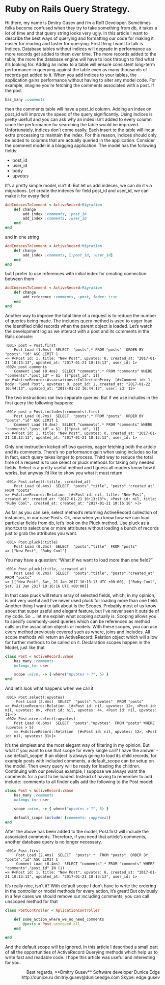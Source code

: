 # Ruby on Rails Query Strategy.
Hi there, my name is Dmitry Gusev and i’m a RoR Developer.
Sometimes folks become confused when they try to take something from db, it takes a lot of time and that query string looks very ugly. In this article I want to describe the best ways of querying and formatting our code for making it easier for reading and faster for querying.
First thing I want to talk is Indices. Database tables without indices will degrade in performance as more records get added to them over time. The more records added to the table, the more the database engine will have to look through to find what it’s looking for. Adding an index to a table will ensure consistent long-term performance in querying against the table even as many thousands of records get added to it.
When you add indices to your tables, the application gains performance without having to alter any model code.
For example, imagine you’re fetching the comments associated with a post. If the post
```ruby
has_many :comments
```
then the comments table will have a post_id column. Adding an index on post_id will improve the speed of the query significantly.
Using Indices is pretty usefull and you can ask why an index isn’t added to every column since the performance for searching the table would be improved. Unfortunately, indices don’t come easily. Each insert to the table will incur extra processing to maintain the index. For this reason, indices should only be added to columns that are actually queried in the application.
Consider the comment model in a blogging application. The model has the following fields:
* post_id
* user_id
* body
* upvotes

It’s a pretty simple model, isn’t it. But let us add indeces, we can do it via migrations. Let create the indeces for field post_id and user_id, we can make it for every field
```ruby
AddIndecesToComment < ActiveRecord:Migration
    def change
        add_index :comments, :post_id
        add_index :comments, :user_id
    end
end
```
and in one string
```ruby
AddIndecesToComment < ActiveRecord:Migration
    def change
        add_index :comments, [:post_id, :user_id]
    end
end
```
but I prefer to use references with initial index for creating connection between them
```ruby
AddIndecesToComment < ActiveRecord:Migration
    def change
        add_reference :comments, :post, index: true
    end
end
```
Another way to improve the total time of a request is to reduce the number of queries being made. The includes query method is used to eager load the identified child records when the parent object is loaded. Let’s watch the development log as we interact with a post and its comments in the Rails console:
```
:001> post = Post.first
    Post Load (1.0ms)  SELECT  "posts".* FROM "posts"  ORDER BY "posts"."id" ASC LIMIT 1
=> #<Post id: 1, title: "New Post", upvotes: 0, created_at: "2017-01-21 10:13:13", updated_at: "2017-01-21 10:13:13", user_id: 1>
:002> post.comments
    Comment Load (0.4ms)  SELECT "comments".* FROM "comments" WHERE "comments"."post_id" = $1  [["post_id", 1]]
=> #<ActiveRecord::Associations::CollectionProxy  [#<Comment id: 1, body: "Good Post", upvotes: 0, post_id: 1, created_at: "2017-01-22 16:44:13", updated_at: "2017-01-22 16:44:13", user: id: 15>
```

The two instructions ran two separate queries. But if we use includes in the first query the following happens:
```
:001> post = Post.includes(:comments).first
    Post Load (0.7ms)  SELECT  "posts".* FROM "posts"  ORDER BY "posts"."id" ASC LIMIT 1
    Comment Load (0.4ms)  SELECT "comments".* FROM "comments" WHERE "comments"."post_id" = $1  [["post_id", 1]]
=> #<Post id: 1, title: "New Post", upvotes: 0, created_at: "2017-01-21 10:13:13", updated_at: "2017-01-21 10:13:13", user_id: 1>
```

Only one instruction kicked off two queries, eager fetching both the article and its comments. There’s no performance gain when using includes so far. In fact, each query takes longer to process.
Third way to reduce the total time of a request is to use select or pluck methods for taking only needed fields. Select is a pretty useful method and I guess all readers know how it works, but anyway I’d like to show you what it must return
```
:001> Post.select(:titile, :created_at)
    Post Load (0.4ms)  SELECT  "posts"."title", "posts"."created_at"  FROM "posts"
=> #<ActiveRecord::Relation  [#<Post id: nil, title: "New Post", created_at: created_at: "2017-01-21 10:13:13">, <Post id: nil, title: "Ruby Cool", created_at: created_at: "2017-01-21 10:16:16" >]>
```
As far as you can see, select method’s returning ActiveRecord collection of instances, in our case Posts.
Ok, now when you know how we can load particular fields from db, let’s look on the Pluck method. Use pluck as a shortcut to select one or more attributes without loading a bunch of records just to grab the attributes you want.
```
:001> Post.pluck(:title)
    Post Load (0.2ms)  SELECT  "posts"."title"  FROM "posts"
=> ["New Post", "Ruby Cool"]
```

You may have a question: “What if we want to load more than one field?”
```
:001> Post.pluck(:title, :created_at)
    Post Load (0.2ms)  SELECT  "posts"."title", "posts"."created_at"  FROM "posts"
=> [["New Post", Sat, 21 Jan 2017 10:13:13 UTC +00:00], ["Ruby Cool", Sat, 21 Jan 2017 10:16:16 UTC +00:00]]
```

In that case pluck will return array of selected fields, which, in my opinion, is not very useful and I’ve never used pluck for loading more than one field.
Another thing I want to talk about is the Scopes. Probably most of us know about that super useful and elegant feature, but I’ve never seen it outside of my code. So … let me explain what scoping actually is.
  Scoping allows you to specify commonly-used queries which can be referenced as method calls on the association objects or models. With these scopes, you can use every method previously covered such as where, joins and includes. All scope methods will return an ActiveRecord::Relation object which will allow for further methods to be called on it.
Declaration scopes happen in the Model, just like that
```ruby
class Post < ActiveRecord::Base
    has_many :comments
    belongs_to: user

    scope :nice, -> { where("upvotes > ?", 5) }
end
```
And let’s look what happens when we call it
```
:001> Post.select(:upvotes)
     Post Load (2.4ms)  SELECT  "posts"."upvotes"  FROM "posts"
=> #<ActiveRecord::Relation  [#<Post id: nil, upvotes: 12>, <Post id: nil, upvotes: 0>, <Post id: nil, upvotes: 4>, <Post id: nil, upvotes: 31>]>
:002> Post.nice.select(:upvotes)
    Post Load (0.6ms)  SELECT  "posts"."upvotes"  FROM "posts" WHERE (upvotes > 5)
    => #<ActiveRecord::Relation  [#<Post id: nil, upvotes: 12>, <Post id: nil, upvotes: 31>]>
```
It’s the simplest and the most elegant way of filtering in my opinion.
But what if you want to use that scope for every single call?
I have the answer - use default_scope!
If an object is always going to load its child records, for example posts with included comments, a default_scope can be setup on the model. Then every query will be ready for loading the children.
Continuing with our previous example, I suppose we always want the comments for a post to be loaded. Instead of having to remember to add include: :comments to all finder calls add the following to the Post model:
```ruby
class Post < ActiveRecord::Base
    has_many :comments
    belongs_to: user

    scope :nice, -> { where("upvotes > ?", 5) }

    default_scope include: {comments: :approval}
end
```
After the above has been added to the model, Post.first will include the associated comments. Therefore, if you need that article’s comments, another database query is no longer necessary.
```
:001> Post.first
     Post Load (2.4ms)  SELECT  "posts".*  FROM "posts"  ORDER BY "posts"."id" ASC LIMIT 1
     Comment Load (0.4ms)  SELECT "comments".* FROM "comments" WHERE "comments"."post_id" IN (1)
=> #<Post id: 1, title: "New Post", upvotes: 0, created_at: "2017-01-21 10:13:13", updated_at: "2017-01-21 10:13:13", user_id: 1>
```
It’s really nice, isn’t it? With default scope I don’t have to write the ordering in the controller or model methods for every action, it’s great!
But obviously in a few cases we should remove our including comments, you can call unscoped method for that
```ruby
class PostController < AplicationController

    def some_action_where_we_no_need_comments
        @posts = Post.unscoped.all
    end

end
```

And the default scope will be ignored.
In this article I described  a small  part of all the opportunities of ActiveRecord Querying  methods which help us to write fast and readable code. I hope this article was useful and interesting for you.

<p align="right">
Best regards,
**Dmitry Gusev** Software developer Dunice Edge
http://dunice.ru
dmitriy.gusev@duniceedge.com
Skype: edge.gusev
</p?